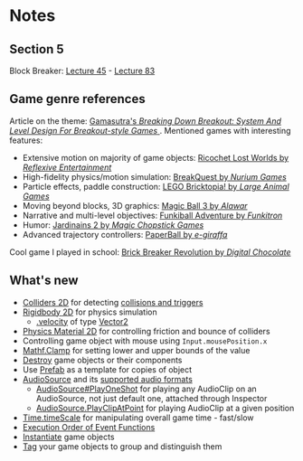 # Notes
## Section 5
Block Breaker: [Lecture 45](https://www.udemy.com/unitycourse/learn/v4/t/lecture/10852654) - [Lecture 83](https://www.udemy.com/unitycourse/learn/v4/t/lecture/12340118)

## Game genre references
Article on the theme: [Gamasutra's _Breaking Down Breakout: System And Level Design For Breakout-style Games_
](https://www.gamasutra.com/view/feature/1630/breaking_down_breakout_system_and_.php). Mentioned games with interesting features:
- Extensive motion on majority of game objects: [Ricochet Lost Worlds by _Reflexive Entertainment_](https://www.youtube.com/watch?v=oGUtn_Nbt3Q)
- High-fidelity physics/motion simulation: [BreakQuest by _Nurium Games_](https://www.youtube.com/watch?v=HXO01PVrIPc)
- Particle effects, paddle construction: [LEGO Bricktopia! by _Large Animal Games_](https://www.youtube.com/watch?v=-KRUdpRUDgU)
- Moving beyond blocks, 3D graphics: [Magic Ball 3 by _Alawar_](https://www.youtube.com/watch?v=kQd2H3Mn83o)
- Narrative and multi-level objectives: [Funkiball Adventure by _Funkitron_](https://www.youtube.com/watch?v=Gb9T6JlGmYs)
- Humor: [Jardinains 2 by _Magic Chopstick Games_](https://www.youtube.com/watch?v=1MTf2WhYcno)
- Advanced trajectory controllers: [PaperBall by _e-giraffa_](https://www.youtube.com/watch?v=LkS_eBxwFAY)

Cool game I played in school: [Brick Breaker Revolution by _Digital Chocolate_](https://www.youtube.com/watch?v=dudbMGjex5A)

## What's new
- [Colliders 2D](https://docs.unity3d.com/Manual/Collider2D.html) for detecting [collisions and triggers](https://docs.unity3d.com/Manual/CollidersOverview.html)
- [Rigidbody 2D](https://docs.unity3d.com/Manual/class-Rigidbody2D.html) for physics simulation
  - [.velocity](https://docs.unity3d.com/ScriptReference/Rigidbody2D-velocity.html) of type [Vector2](https://docs.unity3d.com/ScriptReference/Vector2.html)
- [Physics Material 2D](https://docs.unity3d.com/Manual/class-PhysicsMaterial2D.html) for controlling friction and bounce of colliders
- Controlling game object with mouse using `Input.mousePosition.x`
- [Mathf.Clamp](https://docs.unity3d.com/ScriptReference/Mathf.Clamp.html) for setting lower and upper bounds of the value
- [Destroy](https://docs.unity3d.com/ScriptReference/Object.Destroy.html) game objects or their components
- Use [Prefab](https://docs.unity3d.com/Manual/Prefabs.html) as a template for copies of object
- [AudioSource](https://docs.unity3d.com/Manual/class-AudioSource.html) and its [supported audio formats](https://docs.unity3d.com/Manual/AudioFiles.html)
  - [AudioSource#PlayOneShot](https://docs.unity3d.com/ScriptReference/AudioSource.PlayOneShot.html) for playing any AudioClip on an AudioSource, not just default one, attached through Inspector
  - [AudioSource.PlayClipAtPoint](https://docs.unity3d.com/ScriptReference/AudioSource.PlayClipAtPoint.html) for playing AudioClip at a given position
- [Time.timeScale](https://docs.unity3d.com/ScriptReference/Time-timeScale.html) for manipulating overall game time - fast/slow
- [Execution Order of Event Functions](https://docs.unity3d.com/Manual/ExecutionOrder.html)
- [Instantiate](https://docs.unity3d.com/ScriptReference/Object.Instantiate.html) game objects
- [Tag](https://docs.unity3d.com/Manual/Tags.html) your game objects to group and distinguish them
